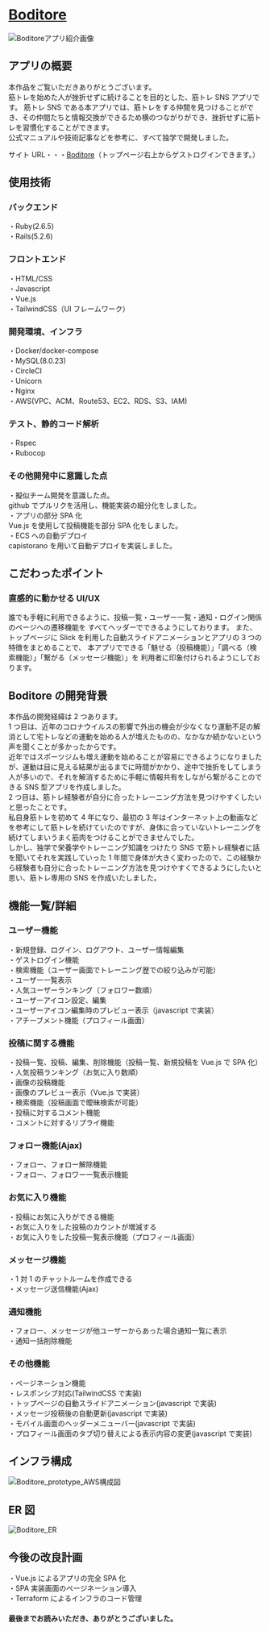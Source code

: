 # <a href="https://www.boditore.com">Boditore</a>

![Boditoreアプリ紹介画像](https://user-images.githubusercontent.com/79243411/149255214-c823543c-7f07-4ebf-bec4-30e331928b74.gif)

## アプリの概要

本作品をご覧いただきありがとうございます。<br>
筋トレを始めた人が挫折せずに続けることを目的とした、筋トレ SNS アプリです。
筋トレ SNS である本アプリでは、筋トレをする仲間を見つけることができ、その仲間たちと情報交換ができるため横のつながりができ、挫折せずに筋トレを習慣化することができます。<br>
公式マニュアルや技術記事などを参考に、すべて独学で開発しました。<br>

サイト URL・・・<a href="https://www.boditore.com">Boditore</a>（トップページ右上からゲストログインできます。）

## 使用技術

### バックエンド

・Ruby(2.6.5)<br>
・Rails(5.2.6)<br>

### フロントエンド

・HTML/CSS<br>
・Javascript<br>
・Vue.js<br>
・TailwindCSS（UI フレームワーク）<br>

### 開発環境、インフラ

・Docker/docker-compose<br>
・MySQL(8.0.23)<br>
・CircleCI<br>
・Unicorn<br>
・Nginx<br>
・AWS(VPC、ACM、Route53、EC2、RDS、S3、IAM)<br>

### テスト、静的コード解析

・Rspec<br>
・Rubocop<br>

### その他開発中に意識した点

・擬似チーム開発を意識した点。<br>
github でプルリクを活用し、機能実装の細分化をしました。<br>
・アプリの部分 SPA 化<br>
Vue.js を使用して投稿機能を部分 SPA 化をしました。<br>
・ECS への自動デプロイ<br>
capistorano を用いて自動デプロイを実装しました。<br>

## こだわったポイント

### <strong>直感的に動かせる UI/UX</strong><br>

誰でも手軽に利用できるように、投稿一覧・ユーザー一覧・通知・ログイン関係のページへの遷移機能を
すべてヘッダーでできるようにしております。
また、トップページに Slick を利用した自動スライドアニメーションとアプリの 3 つの特徴をまとめることで、
本アプリでできる「魅せる（投稿機能）」「調べる（検索機能）」「繋がる（メッセージ機能）」を
利用者に印象付けられるようにしております。<br>

## Boditore の開発背景

本作品の開発経緯は 2 つあります。<br>
1 つ目は、近年のコロナウイルスの影響で外出の機会が少なくなり運動不足の解消として宅トレなどの運動を始める人が増えたものの、なかなか続かないという声を聞くことが多かったからです。<br>
近年ではスポーツジムも増え運動を始めることが容易にできるようになりましたが、運動は目に見える結果が出るまでに時間がかかり、途中で挫折をしてしまう人が多いので、それを解消するために手軽に情報共有をしながら繋がることのできる SNS 型アプリを作成しました。<br>
2 つ目は、筋トレ経験者が自分に合ったトレーニング方法を見つけやすくしたいと思ったことです。<br>
私自身筋トレを初めて 4 年になり、最初の 3 年はインターネット上の動画などを参考にして筋トレを続けていたのですが、身体に合っていないトレーニングを続けてしまいうまく筋肉をつけることができませんでした。<br>
しかし、独学で栄養学やトレーニング知識をつけたり SNS で筋トレ経験者に話を聞いてそれを実践していった 1 年間で身体が大きく変わったので、この経験から経験者も自分に合ったトレーニング方法を見つけやすくできるようにしたいと思い、筋トレ専用の SNS を作成いたしました。

## 機能一覧/詳細

### ユーザー機能

・新規登録、ログイン、ログアウト、ユーザー情報編集<br>
・ゲストログイン機能<br>
・検索機能（ユーザー画面でトレーニング歴での絞り込みが可能）<br>
・ユーザー一覧表示<br>
・人気ユーザーランキング（フォロワー数順）<br>
・ユーザーアイコン設定、編集<br>
・ユーザーアイコン編集時のプレビュー表示（javascript で実装）<br>
・アチーブメント機能（プロフィール画面）<br>

### 投稿に関する機能

・投稿一覧、投稿、編集、削除機能（投稿一覧、新規投稿を Vue.js で SPA 化）<br>
・人気投稿ランキング（お気に入り数順）<br>
・画像の投稿機能<br>
・画像のプレビュー表示（Vue.js で実装）<br>
・検索機能（投稿画面で曖昧検索が可能）<br>
・投稿に対するコメント機能<br>
・コメントに対するリプライ機能<br>

### フォロー機能(Ajax)

・フォロー、フォロー解除機能<br>
・フォロー、フォロワー一覧表示機能<br>

### お気に入り機能

・投稿にお気に入りができる機能<br>
・お気に入りをした投稿のカウントが増減する<br>
・お気に入りをした投稿一覧表示機能（プロフィール画面）<br>

### メッセージ機能

・1 対 1 のチャットルームを作成できる<br>
・メッセージ送信機能(Ajax)<br>

### 通知機能

・フォロー、メッセージが他ユーザーからあった場合通知一覧に表示<br>
・通知一括削除機能<br>

### その他機能

・ページネーション機能<br>
・レスポンシブ対応(TailwindCSS で実装)<br>
・トップページの自動スライドアニメーション(javascript で実装)<br>
・メッセージ投稿後の自動更新(javascript で実装)<br>
・モバイル画面のヘッダーメニューバー(javascript で実装)<br>
・プロフィール画面のタブ切り替えによる表示内容の変更(javascript で実装)<br>

## インフラ構成

![Boditore_prototype_AWS構成図](https://user-images.githubusercontent.com/79243411/145733333-e91a617c-8a7f-4e7f-8f57-69e04acf2d1f.png)

## ER 図

![Boditore_ER](https://user-images.githubusercontent.com/79243411/148629474-62011f2b-89b7-477e-9f21-6556f22580cb.png)

## 今後の改良計画

・Vue.js によるアプリの完全 SPA 化<br>
・SPA 実装画面のページネーション導入<br>
・Terraform によるインフラのコード管理<br>

#### 最後までお読みいただき、ありがとうございました。
